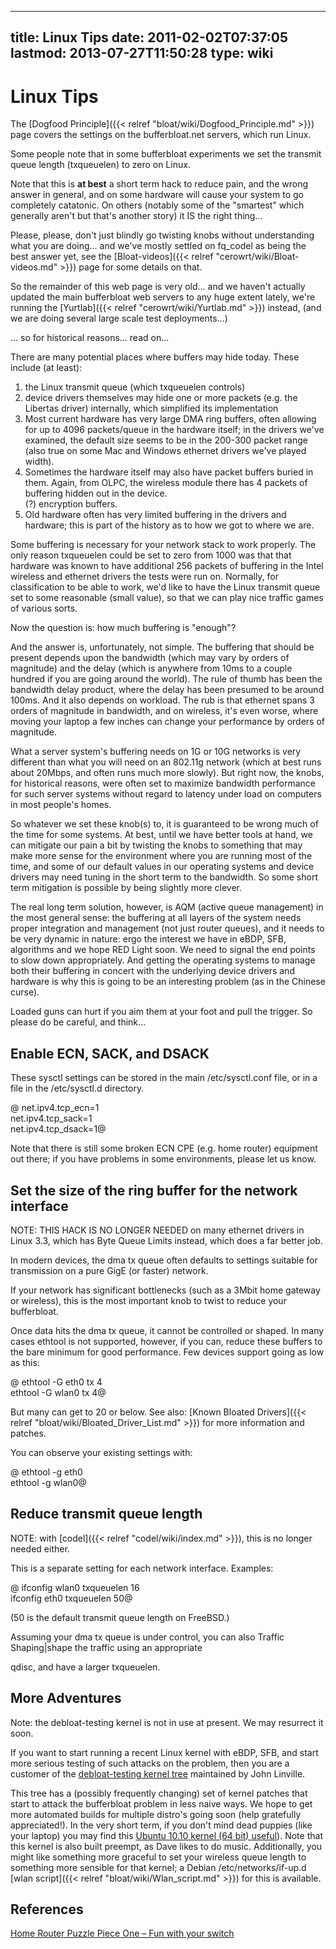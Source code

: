 
---
title: Linux Tips
date: 2011-02-02T07:37:05
lastmod: 2013-07-27T11:50:28
type: wiki
---
Linux Tips
==========

The [Dogfood Principle]({{< relref "bloat/wiki/Dogfood_Principle.md" >}}) page covers the settings on the
bufferbloat.net servers, which run Linux.

Some people note that in some bufferbloat experiments we set the
transmit queue length (txqueuelen) to zero on Linux.

Note that this is **at best** a short term hack to reduce pain, and the
wrong answer in general, and on some hardware will cause your system to
go completely catatonic. On others (notably some of the "smartest" which
generally aren't but that's another story) it IS the right thing...

Please, please, don't just blindly go twisting knobs without
understanding what you are doing... and we've mostly settled on
fq\_codel as being the best answer yet, see the
[Bloat-videos]({{< relref "cerowrt/wiki/Bloat-videos.md" >}}) page for some details on that.

So the remainder of this web page is very old... and we haven't actually
updated the main bufferbloat web servers to any huge extent lately,
we're running the [Yurtlab]({{< relref "cerowrt/wiki/Yurtlab.md" >}}) instead, (and we are
doing several large scale test deployments...)

... so for historical reasons... read on...

There are many potential places where buffers may hide today. These
include (at least):

1.  the Linux transmit queue (which txqueuelen controls)
2.  device drivers themselves may hide one or more packets (e.g. the
    Libertas driver) internally, which simplified its implementation
3.  Most current hardware has very large DMA ring buffers, often
    allowing for up to 4096 packets/queue in the hardware itself; in the
    drivers we've examined, the default size seems to be in the 200-300
    packet range (also true on some Mac and Windows ethernet drivers
    we've played width).
4.  Sometimes the hardware itself may also have packet buffers buried
    in them. Again, from OLPC, the wireless module there has 4 packets
    of buffering hidden out in the device.\
    (?) encryption buffers.
5.  Old hardware often has very limited buffering in the drivers and
    hardware; this is part of the history as to how we got to where
    we are.

Some buffering is necessary for your network stack to work properly. The
only reason txqueuelen could be set to zero from 1000 was that that
hardware was known to have additional 256 packets of buffering in the
Intel wireless and ethernet drivers the tests were run on. Normally, for
classification to be able to work, we'd like to have the Linux transmit
queue set to some reasonable (small value), so that we can play nice
traffic games of various sorts.

Now the question is: how much buffering is "enough"?

And the answer is, unfortunately, not simple. The buffering that should
be present depends upon the bandwidth (which may vary by orders of
magnitude) and the delay (which is anywhere from 10ms to a couple
hundred if you are going around the world). The rule of thumb has been
the bandwidth delay product, where the delay has been presumed to be
around 100ms. And it also depends on workload. The rub is that ethernet
spans 3 orders of magnitude in bandwidth, and on wireless, it's even
worse, where moving your laptop a few inches can change your performance
by orders of magnitude.

What a server system's buffering needs on 1G or 10G networks is very
different than what you will need on an 802.11g network (which at best
runs about 20Mbps, and often runs much more slowly). But right now, the
knobs, for historical reasons, were often set to maximize bandwidth
performance for such server systems without regard to latency under load
on computers in most people's homes.

So whatever we set these knob(s) to, it is guaranteed to be wrong much
of the time for some systems. At best, until we have better tools at
hand, we can mitigate our pain a bit by twisting the knobs to something
that may make more sense for the environment where you are running most
of the time, and some of our default values in our operating systems and
device drivers may need tuning in the short term to the bandwidth. So
some short term mitigation is possible by being slightly more clever.

The real long term solution, however, is AQM (active queue management)
in the most general sense: the buffering at all layers of the system
needs proper integration and management (not just router queues), and it
needs to be very dynamic in nature: ergo the interest we have in eBDP,
SFB, algorithms and we hope RED Light soon. We need to signal the end
points to slow down appropriately. And getting the operating systems to
manage both their buffering in concert with the underlying device
drivers and hardware is why this is going to be an interesting problem
(as in the Chinese curse).

Loaded guns can hurt if you aim them at your foot and pull the trigger.
So please do be careful, and think...

Enable <link>ECN</link>, <link>SACK</link>, and <link>DSACK</link>
------------------------------------------------------------------

These sysctl settings can be stored in the main /etc/sysctl.conf file,
or in a file in the /etc/sysctl.d directory.

@ net.ipv4.tcp\_ecn=1\
net.ipv4.tcp\_sack=1\
net.ipv4.tcp\_dsack=1@

Note that there is still some broken ECN CPE (e.g. home router)
equipment out there; if you have problems in some environments, please
let us know.

Set the size of the ring buffer for the network interface
---------------------------------------------------------

NOTE: THIS HACK IS NO LONGER NEEDED on many ethernet drivers in Linux
3.3, which has Byte Queue Limits instead, which does a far better job.

In modern devices, the dma tx queue often defaults to settings suitable
for transmission on a pure GigE (or faster) network.

If your network has significant bottlenecks (such as a 3Mbit home
gateway or wireless), this is the most important knob to twist to reduce
your bufferbloat.

Once data hits the dma tx queue, it cannot be controlled or shaped. In
many cases ethtool is not supported, however, if you can, reduce these
buffers to the bare minimum for good performance. Few devices support
going as low as this:

@ ethtool -G eth0 tx 4\
ethtool -G wlan0 tx 4@

But many can get to 20 or below. See also: [Known Bloated Drivers]({{< relref "bloat/wiki/Bloated_Driver_List.md" >}}) for more information and patches.

You can observe your existing settings with:

@ ethtool -g eth0\
ethtool -g wlan0@

Reduce transmit queue length
----------------------------

NOTE: with [codel]({{< relref "codel/wiki/index.md" >}}), this is no longer needed
either.

This is a separate setting for each network interface. Examples:

@ ifconfig wlan0 txqueuelen 16\
ifconfig eth0 txqueuelen 50@

(50 is the default transmit queue length on FreeBSD.)

Assuming your dma tx queue is under control, you can also <link>Traffic
Shaping|shape</link> the traffic using an appropriate
<link>qdisc</link>, and have a larger txqueuelen.

More Adventures
---------------

Note: the debloat-testing kernel is not in use at present. We may
resurrect it soon.

If you want to start running a recent Linux kernel with eBDP, SFB, and
start more serious testing of such attacks on the problem, then you are
a customer of the [debloat-testing kernel
tree](http://git.infradead.org/debloat-testing.git) maintained by John
Linville.

This tree has a (possibly frequently changing) set of kernel patches
that start to attack the bufferbloat problem in less naive ways. We hope
to get more automated builds for multiple distro's going soon (help
gratefully appreciated!). In the very short term, if you don't mind dead
puppies (like your laptop) you may find this [Ubuntu 10.10 kernel (64
bit) useful](http://mirrors.bufferbloat.net/Builds/)). Note that this
kernel is also built preempt, as Dave likes to do music. Additionally,
you might like something more graceful to set your wireless queue length
to something more sensible for that kernel; a Debian
/etc/networks/if-up.d [wlan script]({{< relref "bloat/wiki/Wlan_script.md" >}}) for this is available.

References
----------

[Home Router Puzzle Piece One – Fun with your
switch](http://gettys.wordpress.com/2010/11/29/home-router-puzzle-piece-one-fun-with-your-switch/)
